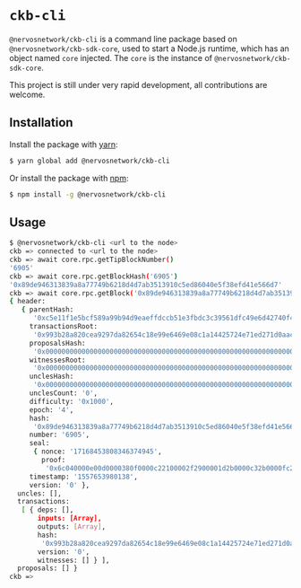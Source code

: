 # `ckb-cli`

`@nervosnetwork/ckb-cli` is a command line package based on `@nervosnetwork/ckb-sdk-core`, used to start a Node.js runtime, which has an object named `core` injected. The `core` is the instance of `@nervosnetwork/ckb-sdk-core`.

This project is still under very rapid development, all contributions are welcome.

## Installation

Install the package with [yarn](https://yarnpkg.com/):

```sh
$ yarn global add @nervosnetwork/ckb-cli
```

Or install the package with [npm](https://npmjs.com):

```sh
$ npm install -g @nervosnetwork/ckb-cli
```

## Usage

```sh
$ @nervosnetwork/ckb-cli <url to the node>
ckb => connected to <url to the node>
ckb => await core.rpc.getTipBlockNumber()
'6905'
ckb => await core.rpc.getBlockHash('6905')
'0x89de946313839a8a77749b6218d4d7ab3513910c5ed86040e5f38efd41e566d7'
ckb => await core.rpc.getBlock('0x89de946313839a8a77749b6218d4d7ab3513910c5ed86040e5f38efd41e566d7')
{ header:
   { parentHash:
      '0xc5e11f1e5bcf589a99b94d9eaeffdccb51e3fbdc3c39561dfc49e6d42740f400',
     transactionsRoot:
      '0x993b28a820cea9297da82654c18e99e6469e08c1a14425724e71ed271d0aac0e',
     proposalsHash:
      '0x0000000000000000000000000000000000000000000000000000000000000000',
     witnessesRoot:
      '0x0000000000000000000000000000000000000000000000000000000000000000',
     unclesHash:
      '0x0000000000000000000000000000000000000000000000000000000000000000',
     unclesCount: '0',
     difficulty: '0x1000',
     epoch: '4',
     hash:
      '0x89de946313839a8a77749b6218d4d7ab3513910c5ed86040e5f38efd41e566d7',
     number: '6905',
     seal:
      { nonce: '17168453808346374945',
        proof:
         '0x6c040000e00d0000380f0000c22100002f2900001d2b0000c32b0000fc2c0000743f00008d4600000c480000e46c0000' },
     timestamp: '1557653980138',
     version: '0' },
  uncles: [],
  transactions:
   [ { deps: [],
       inputs: [Array],
       outputs: [Array],
       hash:
        '0x993b28a820cea9297da82654c18e99e6469e08c1a14425724e71ed271d0aac0e',
       version: '0',
       witnesses: [] } ],
  proposals: [] }
ckb =>
```
